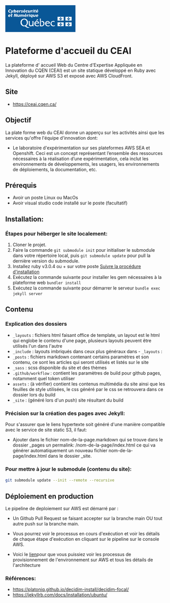 <!-- LOGO DU PROJET OU DE L'ORGANISME PUBLIQUE -->

<div>
    <img src="./images/mcn.png" />
</div>

<!-- PROJET -->
# Plateforme d'accueil du CEAI 
  La plateforme d' accueil Web du Centre d'Expertise Appliquée en Innovation du CQEN (CEAI) est un site statique développé en Ruby avec Jekyll, déployé sur AWS S3 et exposé avec AWS CloudFront.

## Site
- https://ceai.cqen.ca/

## Objectif
  La plate forme web du CEAI donne un apperçu sur les activités ainsi que les services qu'offre l'équipe d'innovation dont:
   - Le laboratoire d'expérimentation sur ses plateformes AWS SEA et Openshift. Ceci est un concept représentant l’ensemble des ressources nécessaires à la réalisation d’une expérimentation, cela inclut les environnements de développements, les usagers, les environnements de déploiements, la documentation, etc. 
   
##  Prérequis
   - Avoir un poste Linux ou MacOs
   - Avoir visual studio code installé sur le poste (facultatif)

##  Installation:
### Étapes pour héberger le site localement:
1. Cloner le projet.
2. Faire la commande `git submodule init` pour initialiser le submodule dans votre répertoire local, puis `git submodule update` pour pull la dernière version du submodule.
3. Installez ruby v3.0.4 ou + sur votre poste [Suivre la procédure d'installation](./procedure.md)
4. Exécutez la commande suivante pour installer les gem nécessaires à la plateforme web
```bundler install```
5. Exécutez la commande suivante pour démarrer le serveur 
```bundle exec jekyll server```

##  Contenu
### Explication des dossiers
- `_layouts` : fichiers html faisant office de template, un layout est le html qui englobe le contenu d'une page, plusieurs layouts peuvent être utilisés l'un dans l'autre
- `_include` : layouts imbriqués dans ceux plus généraux dans - `_layouts` :
- `_posts` : fichiers markdown contenant certains paramètres et son contenu, ce sont les articles qui seront utilisés et listés sur le site
- `_sass` : scss disponible du site et des thèmes
- `.github/workflow` : contient les paramètres de build pour github pages, notamment quel token utiliser
- `assets` : (à vérifier) contient les contenus multimédia du site ainsi que les feuilles de style utilisées, le css généré par le css se retrouvera dans ce dossier lors du build
- `_site` : (généré lors d'un push) site résultant du build

### Précision sur la création des pages avec Jekyll:
 Pour s'assurer que le liens hypertexte soit généré d'une manière compatible avec le service de site static S3, il faut:
  - Ajouter dans le fichier nom-de-la-page.markdown  qui se trouve dans le dossier _pages un permalink: /nom-de-la-page/index.html ce qui va générer automatiquement 
    un nouveau fichier nom-de-la-page/index.html dans le dossier _site.
 
### Pour mettre à jour le submodule (contenu du site): 
```bash
git submodule update --init --remote --recursive
``` 
## Déploiement en production
Le pipeline de deploiement sur AWS est démarré par : 
-	Un Github Pull Request se faisant accepter sur la branche main OU tout autre push sur la branche main. 

- Vous pourrez voir le processus en cours d'exécution et voir les détails de chaque étape d'exécution en cliquant sur le pipeline sur le console AWS.

- Voici le [lien](https://github.com/CQEN-QDCE/ceai-cqen-deployments/tree/main/plateform_web)pour que vous puissiez voir les processus de provisionnement  de l'environnement sur AWS et tous les détails de l'architecture

### Références:
 - https://platoniq.github.io/decidim-install/decidim-focal/
 - https://jekyllrb.com/docs/installation/ubuntu/
 